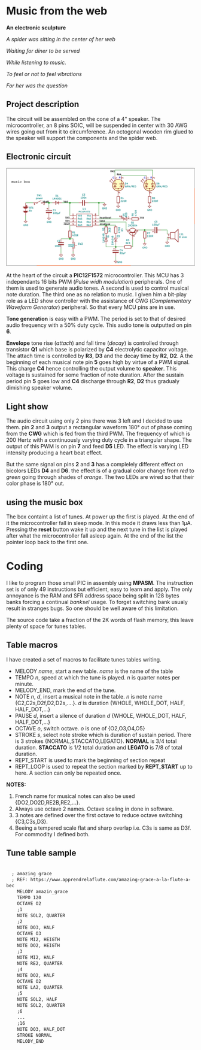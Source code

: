 Music from the web
==================

**An electronic sculpture**

*A spider was sitting in the center of her web*

*Waiting for diner to be served*

*While listening to music.*

*To feel or not to feel vibrations*

*For her was the question*


Project description
-------------------

The circuit will be assembled on the cone of a 4" speaker. The microcontroller, an 8 pins SOIC, will be suspended in center with 30 AWG wires going out from it to
circumference. An octogonal wooden rim glued to the speaker will support the components and the spider web. 

Electronic circuit
------------------

![schematic](schematic.png)

 At the heart of the circuit a **PIC12F1572** microcontroller. This MCU has 3 independants 16 bits PWM (*Pulse widh modulation*) peripherals. One of them is used to generate audio tones.
A second is used to control musical note duration. The third one as no relation to music. I given him a bit-play role as a LED show controller with the assistance
of CWG (*Complementary Waveform Generator*) peripheral. So that every MCU pins are in use.

**Tone generation** is easy with a PWM. The period is set to that of desired audio frequency with a 50% duty cycle. This audio tone is outputted on pin **6**.

**Envelope** tone rise (*attach*) and fall time (*decay*) is controlled through transistor **Q1** which base is polarized by **C4** electrolytic capacitor voltage. The attach time is controlled by **R3**, **D3** and the decay time by **R2**, **D2**. A the beginning of each musical note pin **5** goes high by virtue of a PWM signal. This charge **C4** hence controlling the output volume to **speaker**.  This voltage is sustained for some fraction of note duration. After the sustain period pin **5** goes low and **C4** discharge through **R2**, **D2** thus gradualy dimishing speaker volume.

Light show
----------

The audio circuit using only 2 pins there was 3 left and I decided to use them. pin **2** and **3** output a rectangular waveform 180&deg; out of phase coming from the
**CWG** which is fed from the third PWM. The frequency of which is 200 Hertz with a continuously varying duty cycle in a triangular shape. The output of this PWM is
on pin **7** and feed **D5** LED. The effect is varying LED intensity producing a heart beat effect.

But the same signal on pins **2** and **3** has a complelely different effect on bicolors LEDs **D4** and **D6**. the effect is of a gradual color change from *red* to 
*green* going through shades of *orange*. The two LEDs are wired so that their color phase is 180&deg; out.

using the music box
-------------------
 The box containt a list of tunes. At power up the first is played. At the end of it the microcontroller fall in sleep mode. In this mode it draws less than 1µA. Pressing
the **reset** button wake it up and the next tune in the list is played after what the microcontroller fall asleep again. At the end of the list the pointer loop back
to the first one.

Coding
======
  I like to program those small PIC in assembly using **MPASM**. The instruction set is of only 49 instructions but efficient, easy to learn and apply. The only annoyance is the RAM and SFR address space being split in 128 bytes banks forcing a continual *banksel* usage. To forget switching bank usualy result in stranges bugs.
So one should be well aware of this limitation.

The source code take a fraction of the 2K words of flash memory, this leave plenty of space for tunes tables.

Table macros
------------

I have created a set of macros to facilitate tunes tables writing.

* MELODY *name*,  start a new table. *name* is the name of the table
* TEMPO *n*,  speed at which the tune is played. *n* is quarter notes per minute.
* MELODY_END,  mark the end of the tune.
* NOTE *n*, *d*,  insert a musical note in the table. *n* is note name {C2,C2s,D2f,D2,D2s,....}. *d* is duration {WHOLE, WHOLE_DOT, HALF, HALF_DOT,...}
* PAUSE *d*, insert a silence of duration *d* {WHOLE, WHOLE_DOT, HALF, HALF_DOT,...}
* OCTAVE *o*, switch octave. *o* is one of {O2,O3,O4,O5}
* STROKE *s*, select note stroke which is duration of sustain period. There is 3 strokes {NORMAL,STACCATO,LEGATO}. **NORMAL** is 3/4 total duration. **STACCATO** is 1/2 total duration and **LEGATO** is 7/8 of total duration.
* REPT_START is used to mark the beginning of section repeat
* REPT_LOOP is used to repeat the section marked by **REPT_START** up to here. A section can only be repeated once.

**NOTES:** 

1. French name for musical notes can also be used {DO2,DO2D,RE2B,RE2,...}.
2. Always use octave 2 names. Octave scaling in done in software.
3. 3 notes are defined over the first octave to reduce octave switching {C3,C3s,D3}.
4. Beeing a tempered scale flat and sharp overlap i.e. C3s is same as D3f. For commodity I defined both.
 
Tune table sample
-----------------
<pre><code>
  ; amazing grace
  ; REF: https://www.apprendrelaflute.com/amazing-grace-a-la-flute-a-bec	
	MELODY amazin_grace
	TEMPO 120
	OCTAVE O2
	;1
	NOTE SOL2, QUARTER
	;2
	NOTE DO3, HALF
	OCTAVE O3
	NOTE MI2, HEIGTH
	NOTE DO2, HEIGTH
	;3
	NOTE MI2, HALF
	NOTE RE2, QUARTER
	;4
	NOTE DO2, HALF
	OCTAVE O2
	NOTE LA2, QUARTER
	;5
	NOTE SOL2, HALF
	NOTE SOL2, QUARTER
	;6
	...
	;16
	NOTE DO3, HALF_DOT
	STROKE NORMAL
	MELODY_END
</code></pre>


